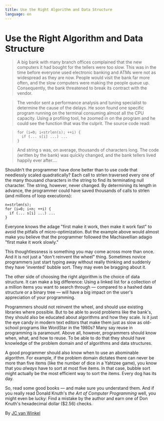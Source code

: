 ```yaml
---
title: Use the Right Algorithm and Data Structure
language: en
---
```


# Use the Right Algorithm and Data Structure

> A big bank with many branch offices complained that the new computers it had bought for the tellers were too slow. This was in the time before everyone used electronic banking and ATMs were not as widespread as they are now. People would visit the bank far more often, and the slow computers were making the people queue up. Consequently, the bank threatened to break its contract with the vendor.

> The vendor sent a performance analysis and tuning specialist to determine the cause of the delays. He soon found one specific program running on the terminal consuming almost all the CPU capacity. Using a profiling tool, he zoomed in on the program and he could see the function that was the culprit. The source code read:

> ```
> for (i=0; i<strlen(s); ++i) {
>   if (... s[i] ...) ...
> }
> ```

> And string s was, on average, thousands of characters long. The code (written by the bank) was quickly changed, and the bank tellers lived happily ever after....

Shouldn't the programmer have done better than to use code that needlessly scaled quadratically?
Each call to strlen traversed every one of the many thousand characters in the string to find its terminating null character. The string, however, never changed. By determining its length in advance, the programmer could have saved thousands of calls to strlen (and millions of loop executions):

```
n=strlen(s);
for (i=0; i<n; ++i) {
  if (... s[i] ...) ...
}
```

Everyone knows the adage "first make it work, then make it work fast" to avoid the pitfalls of micro-optimization. But the example above would almost make you believe that the programmer followed the Machiavellian adagio "first make it work slowly."

This thoughtlessness is something you may come across more than once. And it is not just a "don't reinvent the wheel" thing. Sometimes novice programmers just start typing away without really thinking and suddenly they have 'invented' bubble sort. They may even be bragging about it.

The other side of choosing the right algorithm is the choice of data structure. It can make a big difference: Using a linked list for a collection of a million items you want to search through — compared to a hashed data structure or a binary tree — will have a big impact on the user's appreciation of your programming.

Programmers should not reinvent the wheel, and should use existing libraries where possible. But to be able to avoid problems like the bank's, they should also be educated about algorithms and how they scale. Is it just the eye candy in modern text editors that make them just as slow as old-school programs like WordStar in the 1980s? Many say reuse in programming is paramount. Above all, however, programmers should know when, what, and how to reuse. To be able to do that they should have knowledge of the problem domain and of algorithms and data structures.

A good programmer should also know when to use an abominable algorithm. For example, if the problem domain dictates there can never be more than five items (like the number of dice in a Yahtzee game), you know that you *always* have to sort at most five items. In that case, bubble sort might actually be the most efficient way to sort the items. Every dog has its day.

So, read some good books — and make sure you understand them. And if you really read Donald Knuth's *the Art of Computer Programming* well, you might even be lucky: Find a mistake by the author and earn one of Don Knuth's hexadecimal dollar ($2.56) checks.

By [JC van Winkel](http://programmer.97things.oreilly.com/wiki/index.php/JC_van_Winkel)
